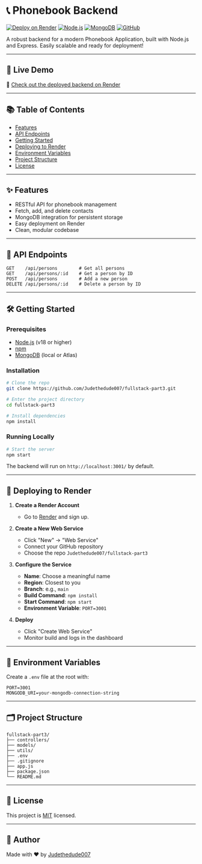 # 📞 Phonebook Backend

[![Deploy on Render](https://img.shields.io/badge/Deploy%20on-Render-46b7b8?logo=Render&logoColor=white)](https://render.com/)
[![Node.js](https://img.shields.io/badge/Node.js-18.x-brightgreen?logo=node.js)](https://nodejs.org/)
[![MongoDB](https://img.shields.io/badge/MongoDB-Database-brightgreen?logo=mongodb)](https://mongodb.com/)
[![GitHub](https://img.shields.io/badge/GitHub-Repo-181717?logo=github)](https://github.com/Judethedude007/fullstack-part3)

A robust backend for a modern Phonebook Application, built with Node.js and Express. Easily scalable and ready for deployment!

---

## 🚀 Live Demo

🔗 [Check out the deployed backend on Render](https://your-app-name.onrender.com)

---

## 📚 Table of Contents

- [Features](#features)
- [API Endpoints](#api-endpoints)
- [Getting Started](#getting-started)
- [Deploying to Render](#deploying-to-render)
- [Environment Variables](#environment-variables)
- [Project Structure](#project-structure)
- [License](#license)

---

## ✨ Features

- RESTful API for phonebook management
- Fetch, add, and delete contacts
- MongoDB integration for persistent storage
- Easy deployment on Render
- Clean, modular codebase

---

## 📓 API Endpoints

```http
GET    /api/persons        # Get all persons
GET    /api/persons/:id    # Get a person by ID
POST   /api/persons        # Add a new person
DELETE /api/persons/:id    # Delete a person by ID
```

---

## 🛠️ Getting Started

### Prerequisites

- [Node.js](https://nodejs.org/) (v18 or higher)
- [npm](https://www.npmjs.com/)
- [MongoDB](https://mongodb.com/) (local or Atlas)

### Installation

```bash
# Clone the repo
git clone https://github.com/Judethedude007/fullstack-part3.git

# Enter the project directory
cd fullstack-part3

# Install dependencies
npm install
```

### Running Locally

```bash
# Start the server
npm start
```

The backend will run on `http://localhost:3001/` by default.

---

## 🚀 Deploying to Render

1. **Create a Render Account**
   - Go to [Render](https://render.com/) and sign up.

2. **Create a New Web Service**
   - Click "New" → "Web Service"
   - Connect your GitHub repository
   - Choose the repo `Judethedude007/fullstack-part3`

3. **Configure the Service**
   - **Name**: Choose a meaningful name
   - **Region**: Closest to you
   - **Branch**: e.g., `main`
   - **Build Command**: `npm install`
   - **Start Command**: `npm start`
   - **Environment Variable**: `PORT=3001`

4. **Deploy**
   - Click "Create Web Service"
   - Monitor build and logs in the dashboard

---

## 🔑 Environment Variables

Create a `.env` file at the root with:

```env
PORT=3001
MONGODB_URI=your-mongodb-connection-string
```

---

## 🗂️ Project Structure

```
fullstack-part3/
├── controllers/
├── models/
├── utils/
├── .env
├── .gitignore
├── app.js
├── package.json
└── README.md
```

---

## 📝 License

This project is [MIT](LICENSE) licensed.

---

## 🙌 Author

Made with ❤️ by [Judethedude007](https://github.com/Judethedude007)
